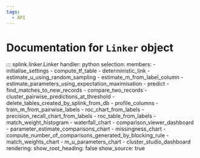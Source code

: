 ```yaml
---
tags:
  - API
---
```

# Documentation for `Linker` object



::: splink.linker.Linker
    handler: python
    selection:
      members:
        - initialise_settings
        - compute_tf_table
        - deterministic_link
        - estimate_u_using_random_sampling
        - estimate_m_from_label_column
        - estimate_parameters_using_expectation_maximisation
        - predict
        - find_matches_to_new_records
        - compare_two_records
        - cluster_pairwise_predictions_at_threshold
        - delete_tables_created_by_splink_from_db
        - profile_columns
        - train_m_from_pairwise_labels
        - roc_chart_from_labels
        - precision_recall_chart_from_labels
        - roc_table_from_labels
        - match_weight_histogram
        - waterfall_chart
        - comparison_viewer_dashboard
        - parameter_estimate_comparisons_chart
        - missingness_chart
        - compute_number_of_comparisons_generated_by_blocking_rule
        - match_weights_chart
        - m_u_parameters_chart
        - cluster_studio_dashboard
    rendering:
      show_root_heading: false
      show_source: true
